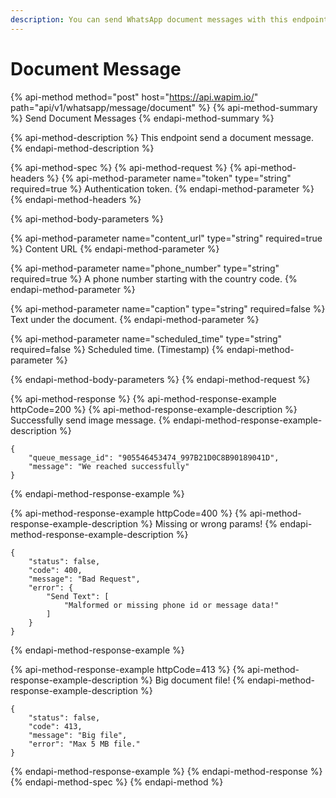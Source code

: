 ```yaml
---
description: You can send WhatsApp document messages with this endpoint.
---
```


# Document Message

{% api-method method="post" host="https://api.wapim.io/" path="api/v1/whatsapp/message/document" %}
{% api-method-summary %}
Send Document Messages
{% endapi-method-summary %}

{% api-method-description %}
This endpoint send a document message.
{% endapi-method-description %}

{% api-method-spec %}
{% api-method-request %}
{% api-method-headers %}
{% api-method-parameter name="token" type="string" required=true %}
Authentication token.
{% endapi-method-parameter %}
{% endapi-method-headers %}

{% api-method-body-parameters %}

{% api-method-parameter name="content\_url" type="string" required=true %}
Content URL
{% endapi-method-parameter %}

{% api-method-parameter name="phone\_number" type="string" required=true %}
A phone number starting with the country code.
{% endapi-method-parameter %}

{% api-method-parameter name="caption" type="string" required=false %}
Text under the document.
{% endapi-method-parameter %}

{% api-method-parameter name="scheduled\_time" type="string" required=false %}
Scheduled time. \(Timestamp\)
{% endapi-method-parameter %}

{% endapi-method-body-parameters %}
{% endapi-method-request %}

{% api-method-response %}
{% api-method-response-example httpCode=200 %}
{% api-method-response-example-description %}
Successfully send image message.
{% endapi-method-response-example-description %}

```
{
    "queue_message_id": "905546453474_997B21D0C8B90189041D",
    "message": "We reached successfully"
}
```

{% endapi-method-response-example %}

{% api-method-response-example httpCode=400 %}
{% api-method-response-example-description %}
Missing or wrong params!
{% endapi-method-response-example-description %}

```
{
    "status": false,
    "code": 400,
    "message": "Bad Request",
    "error": {
        "Send Text": [
            "Malformed or missing phone id or message data!"
        ]
    }
}
```

{% endapi-method-response-example %}

{% api-method-response-example httpCode=413 %}
{% api-method-response-example-description %}
Big document file!
{% endapi-method-response-example-description %}

```
{
    "status": false,
    "code": 413,
    "message": "Big file",
    "error": "Max 5 MB file."
}
```

{% endapi-method-response-example %}
{% endapi-method-response %}
{% endapi-method-spec %}
{% endapi-method %}
